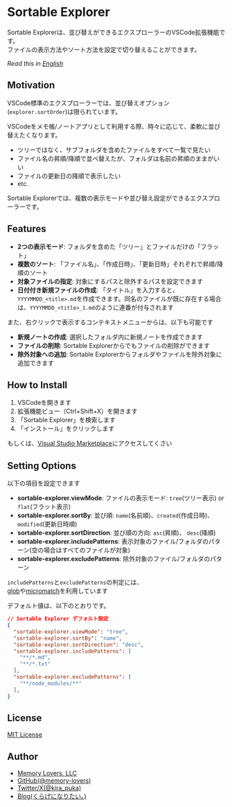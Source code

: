 # Sortable Explorer

Sortable Explorerは、並び替えができるエクスプローラーのVSCode拡張機能です。  
ファイルの表示方法やソート方法を設定で切り替えることができます。

*Read this in [English](README.en.md)*

## Motivation

VSCode標準のエクスプローラーでは、並び替えオプション(`explorer.sortOrder`)は限られています。

VSCodeをメモ帳/ノートアプリとして利用する際、時々に応じて、柔軟に並び替えたくなります。

- ツリーではなく、サブフォルダを含めたファイルをすべて一覧で見たい
- ファイル名の昇順/降順で並べ替えたが、フォルダは名前の昇順のままがいい
- ファイルの更新日の降順で表示したい
- etc.

Sortable Explorerでは、複数の表示モードや並び替え設定ができるエクスプローラーです。

## Features

- **2つの表示モード**: フォルダを含めた「ツリー」とファイルだけの「フラット」
- **複数のソート**: 「ファイル名」、「作成日時」、「更新日時」それぞれで昇順/降順のソート
- **対象ファイルの指定**: 対象にするパスと除外するパスを設定できます
- **日付付き新規ファイルの作成**: 「タイトル」を入力すると、`YYYYMMDD_<title>.md`を作成できます。同名のファイルが既に存在する場合は、`YYYYMMDD_<title>_1.md`のように連番が付与されます

また、右クリックで表示するコンテキストメニューからは、以下も可能です

- **新規ノートの作成**: 選択したフォルダ内に新規ノートを作成できます
- **ファイルの削除**: Sortable Explorerからでもファイルの削除ができます
- **除外対象への追加**: Sortable Explorerからフォルダやファイルを除外対象に追加できます

## How to Install

1. VSCodeを開きます
2. 拡張機能ビュー（Ctrl+Shift+X）を開きます
3. 「Sortable Explorer」を検索します
4. 「インストール」をクリックします

もしくは、[Visual Studio Marketplace](https://marketplace.visualstudio.com/items?itemName=memorylovers.sortable-explorer)にアクセスしてくさい

## Setting Options

以下の項目を設定できます

- **sortable-explorer.viewMode**: ファイルの表示モード: `tree`(ツリー表示) or `flat`(フラット表示)
- **sortable-explorer.sortBy**: 並び順: `name`(名前順)、`created`(作成日時)、`modified`(更新日時順)
- **sortable-explorer.sortDirection**: 並び順の方向: `asc`(昇順)、 `desc`(降順)
- **sortable-explorer.includePatterns**: 表示対象のファイル/フォルダのパターン(空の場合はすべてのファイルが対象)
- **sortable-explorer.excludePatterns**: 除外対象のファイル/フォルダのパターン

`includePatterns`と`excludePatterns`の判定には、  
[glob](https://github.com/isaacs/node-glob)や[micromatch](https://github.com/micromatch/micromatch)を利用しています

デフォルト値は、以下のとおりです。

```json
// Sortable Explorer デフォルト設定
{
  "sortable-explorer.viewMode": "tree",
  "sortable-explorer.sortBy": "name",
  "sortable-explorer.sortDirection": "desc",
  "sortable-explorer.includePatterns": [
    "**/*.md",
    "**/*.txt"
  ],
  "sortable-explorer.excludePatterns": [
    "**/node_modules/**"
  ],
}
```

## License

[MIT License](LICENSE)

## Author

- [Memory Lovers, LLC](https://memory-lovers.com)
- [GitHub(@memory-lovers)](https://github.com/memory-lovers)
- [Twitter/X(@kira_puka)](https://twitter.com/kira_puka)
- [Blog(くらげになりたい。)](https://memory-lovers.blog/)  
